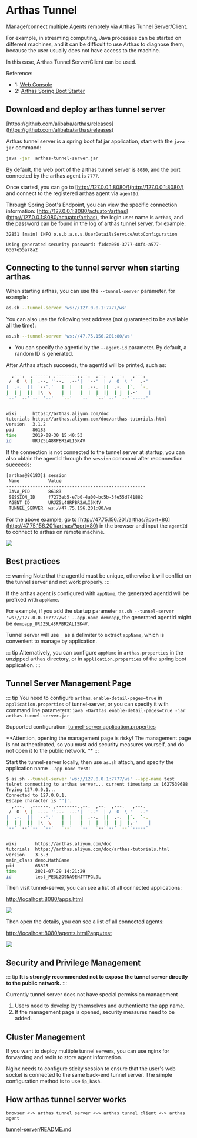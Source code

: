# Arthas Tunnel

Manage/connect multiple Agents remotely via Arthas Tunnel Server/Client.

For example, in streaming computing, Java processes can be started on different machines, and it can be difficult to use Arthas to diagnose them, because the user usually does not have access to the machine.

In this case, Arthas Tunnel Server/Client can be used.

Reference:

- 1: [Web Console](web-console.md)
- 2: [Arthas Spring Boot Starter](spring-boot-starter.md)

## Download and deploy arthas tunnel server

[https://github.com/alibaba/arthas/releases](https://github.com/alibaba/arthas/releases)

Arthas tunnel server is a spring boot fat jar application, start with the `java -jar` command:

```bash
java -jar  arthas-tunnel-server.jar
```

By default, the web port of the arthas tunnel server is `8080`, and the port connected by the arthas agent is `7777`.

Once started, you can go to [http://127.0.0.1:8080/](http://127.0.0.1:8080/) and connect to the registered arthas agent via `agentId`.

Through Spring Boot's Endpoint, you can view the specific connection information: [http://127.0.0.1:8080/actuator/arthas](http://127.0.0.1:8080/actuator/arthas), the login user name is `arthas`, and the password can be found in the log of arthas tunnel server, for example:

```
32851 [main] INFO o.s.b.a.s.s.UserDetailsServiceAutoConfiguration

Using generated security password: f1dca050-3777-48f4-a577-6367e55a78a2
```

## Connecting to the tunnel server when starting arthas

When starting arthas, you can use the `--tunnel-server` parameter, for example:

```bash
as.sh --tunnel-server 'ws://127.0.0.1:7777/ws'
```

You can also use the following test address (not guaranteed to be available all the time):

```bash
as.sh --tunnel-server 'ws://47.75.156.201:80/ws'
```

- You can specify the agentId by the `--agent-id` parameter. By default, a random ID is generated.

After Arthas attach succeeds, the agentId will be printed, such as:

```bash
  ,---.  ,------. ,--------.,--.  ,--.  ,---.   ,---.
 /  O  \ |  .--. ''--.  .--'|  '--'  | /  O  \ '   .-'
|  .-.  ||  '--'.'   |  |   |  .--.  ||  .-.  |`.  `-.
|  | |  ||  |\  \    |  |   |  |  |  ||  | |  |.-'    |
`--' `--'`--' '--'   `--'   `--'  `--'`--' `--'`-----'


wiki      https://arthas.aliyun.com/doc
tutorials https://arthas.aliyun.com/doc/arthas-tutorials.html
version   3.1.2
pid       86183
time      2019-08-30 15:40:53
id        URJZ5L48RPBR2ALI5K4V
```

If the connection is not connected to the tunnel server at startup, you can also obtain the agentId through the `session` command after reconnection succeeds:

```bash
[arthas@86183]$ session
 Name           Value
-----------------------------------------------------
 JAVA_PID       86183
 SESSION_ID     f7273eb5-e7b0-4a00-bc5b-3fe55d741882
 AGENT_ID       URJZ5L48RPBR2ALI5K4V
 TUNNEL_SERVER  ws://47.75.156.201:80/ws
```

For the above example, go to [http://47.75.156.201/arthas/?port=80](http://47.75.156.201/arthas/?port=80) in the browser and input the `agentId` to connect to arthas on remote machine.

![](/images/arthas-tunnel-server.png)

## Best practices

::: warning
Note that the agentId must be unique, otherwise it will conflict on the tunnel server and not work properly.
:::

If the arthas agent is configured with `appName`, the generated agentId will be prefixed with `appName`.

For example, if you add the startup parameter `as.sh --tunnel-server 'ws://127.0.0.1:7777/ws' --app-name demoapp`, the generated agentId might be `demoapp_URJZ5L48RPBR2ALI5K4V`.

Tunnel server will use `_` as a delimiter to extract `appName`, which is convenient to manage by application.

::: tip
Alternatively, you can configure `appName` in `arthas.properties` in the unzipped arthas directory, or in `application.properties` of the spring boot application.
:::

## Tunnel Server Management Page

::: tip
You need to configure `arthas.enable-detail-pages=true` in `application.properties` of tunnel-server, or you can specify it with command line parameters: `java -Darthas.enable-detail-pages=true -jar arthas-tunnel-server.jar`

Supported configuration: [tunnel-server application.properties](https://github.com/alibaba/arthas/blob/master/tunnel-server/src/main/resources/application.properties)

**Attention, opening the management page is risky! The management page is not authenticated, so you must add security measures yourself, and do not open it to the public network. **
:::

Start the tunnel-server locally, then use `as.sh` attach, and specify the application name `--app-name test`:

```bash
$ as.sh --tunnel-server 'ws://127.0.0.1:7777/ws' --app-name test
telnet connecting to arthas server... current timestamp is 1627539688
Trying 127.0.0.1...
Connected to 127.0.0.1.
Escape character is '^]'.
  ,---.  ,------. ,--------.,--.  ,--.  ,---.   ,---.
 /  O  \ |  .--. ''--.  .--'|  '--'  | /  O  \ '   .-'
|  .-.  ||  '--'.'   |  |   |  .--.  ||  .-.  |`.  `-.
|  | |  ||  |\  \    |  |   |  |  |  ||  | |  |.-'    |
`--' `--'`--' '--'   `--'   `--'  `--'`--' `--'`-----'


wiki       https://arthas.aliyun.com/doc
tutorials  https://arthas.aliyun.com/doc/arthas-tutorials.html
version    3.5.3
main_class demo.MathGame
pid        65825
time       2021-07-29 14:21:29
id         test_PE3LZO9NA9ENJYTPGL9L
```

Then visit tunnel-server, you can see a list of all connected applications:

[http://localhost:8080/apps.html](http://localhost:8080/apps.html)

![](/images/tunnel-server-apps.png)

Then open the details, you can see a list of all connected agents:

[http://localhost:8080/agents.html?app=test](http://localhost:8080/agents.html?app=test)

![](/images/tunnel-server-agents.png)

## Security and Privilege Management

::: tip
**It is strongly recommended not to expose the tunnel server directly to the public network.**
:::

Currently tunnel server does not have special permission management

1. Users need to develop by themselves and authenticate the app name.
2. If the management page is opened, security measures need to be added.

## Cluster Management

If you want to deploy multiple tunnel servers, you can use nginx for forwarding and redis to store agent information.

Nginx needs to configure sticky session to ensure that the user's web socket is connected to the same back-end tunnel server. The simple configuration method is to use `ip_hash`.

## How arthas tunnel server works

```
browser <-> arthas tunnel server <-> arthas tunnel client <-> arthas agent
```

[tunnel-server/README.md](https://github.com/alibaba/arthas/blob/master/tunnel-server/README.md#)
